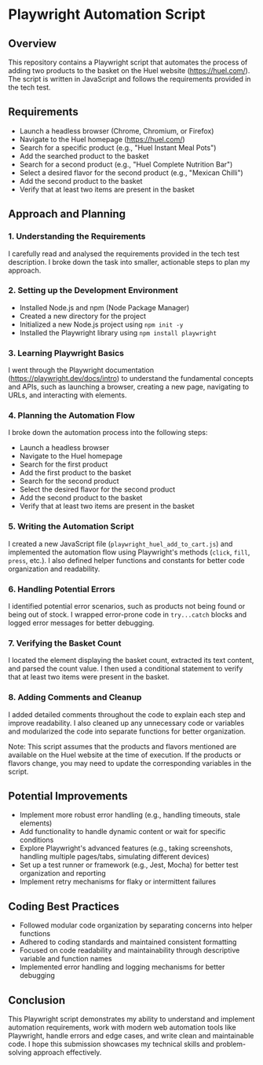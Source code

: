 # Playwright Automation Script

## Overview
This repository contains a Playwright script that automates the process of adding two products to the basket on the Huel website (https://huel.com/). The script is written in JavaScript and follows the requirements provided in the tech test.

## Requirements
- Launch a headless browser (Chrome, Chromium, or Firefox)
- Navigate to the Huel homepage (https://huel.com/)
- Search for a specific product (e.g., "Huel Instant Meal Pots")
- Add the searched product to the basket
- Search for a second product (e.g., "Huel Complete Nutrition Bar")
- Select a desired flavor for the second product (e.g., "Mexican Chilli")
- Add the second product to the basket
- Verify that at least two items are present in the basket

## Approach and Planning

### 1. Understanding the Requirements
I carefully read and analysed the requirements provided in the tech test description. I broke down the task into smaller, actionable steps to plan my approach.

### 2. Setting up the Development Environment
- Installed Node.js and npm (Node Package Manager)
- Created a new directory for the project
- Initialized a new Node.js project using `npm init -y`
- Installed the Playwright library using `npm install playwright`

### 3. Learning Playwright Basics
I went through the Playwright documentation (https://playwright.dev/docs/intro) to understand the fundamental concepts and APIs, such as launching a browser, creating a new page, navigating to URLs, and interacting with elements.

### 4. Planning the Automation Flow
I broke down the automation process into the following steps:
- Launch a headless browser
- Navigate to the Huel homepage
- Search for the first product
- Add the first product to the basket
- Search for the second product
- Select the desired flavor for the second product
- Add the second product to the basket
- Verify that at least two items are present in the basket

### 5. Writing the Automation Script
I created a new JavaScript file (`playwright_huel_add_to_cart.js`) and implemented the automation flow using Playwright's methods (`click`, `fill`, `press`, etc.). I also defined helper functions and constants for better code organization and readability.

### 6. Handling Potential Errors
I identified potential error scenarios, such as products not being found or being out of stock. I wrapped error-prone code in `try...catch` blocks and logged error messages for better debugging.

### 7. Verifying the Basket Count
I located the element displaying the basket count, extracted its text content, and parsed the count value. I then used a conditional statement to verify that at least two items were present in the basket.

### 8. Adding Comments and Cleanup
I added detailed comments throughout the code to explain each step and improve readability. I also cleaned up any unnecessary code or variables and modularized the code into separate functions for better organization.

Note: This script assumes that the products and flavors mentioned are available on the Huel website at the time of execution. If the products or flavors change, you may need to update the corresponding variables in the script.

## Potential Improvements
- Implement more robust error handling (e.g., handling timeouts, stale elements)
- Add functionality to handle dynamic content or wait for specific conditions
- Explore Playwright's advanced features (e.g., taking screenshots, handling multiple pages/tabs, simulating different devices)
- Set up a test runner or framework (e.g., Jest, Mocha) for better test organization and reporting
- Implement retry mechanisms for flaky or intermittent failures

## Coding Best Practices
- Followed modular code organization by separating concerns into helper functions
- Adhered to coding standards and maintained consistent formatting
- Focused on code readability and maintainability through descriptive variable and function names
- Implemented error handling and logging mechanisms for better debugging

## Conclusion
This Playwright script demonstrates my ability to understand and implement automation requirements, work with modern web automation tools like Playwright, handle errors and edge cases, and write clean and maintainable code. I hope this submission showcases my technical skills and problem-solving approach effectively.
